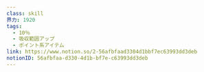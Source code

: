 ```yaml
---
class: skill
界力: 1920
tags:
  - 10％
  - 吸収範囲アップ
  - ポイント系アイテム
link: https://www.notion.so/2-56afbfaad3304d1bbf7ec63993dd3deb
notionID: 56afbfaa-d330-4d1b-bf7e-c63993dd3deb
---
```

